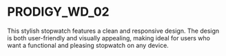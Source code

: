 # PRODIGY_WD_02
This stylish stopwatch features a clean and responsive design. The design is both user-friendly and visually appealing, making ideal for users who want a functional and pleasing stopwatch on any device.
